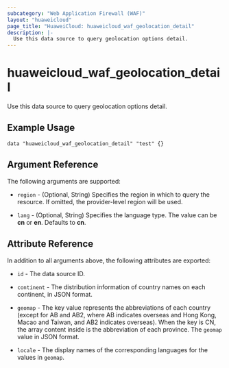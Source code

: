 ```yaml
---
subcategory: "Web Application Firewall (WAF)"
layout: "huaweicloud"
page_title: "HuaweiCloud: huaweicloud_waf_geolocation_detail"
description: |-
  Use this data source to query geolocation options detail.
---
```


# huaweicloud_waf_geolocation_detail

Use this data source to query geolocation options detail.

## Example Usage

```hcl
data "huaweicloud_waf_geolocation_detail" "test" {}
```

## Argument Reference

The following arguments are supported:

* `region` - (Optional, String) Specifies the region in which to query the resource.
  If omitted, the provider-level region will be used.

* `lang` - (Optional, String) Specifies the language type.
  The value can be **cn** or **en**. Defaults to **cn**.

## Attribute Reference

In addition to all arguments above, the following attributes are exported:

* `id` - The data source ID.

* `continent` - The distribution information of country names on each continent, in JSON format.

* `geomap` - The key value represents the abbreviations of each country (except for AB and AB2, where AB indicates
  overseas and Hong Kong, Macao and Taiwan, and AB2 indicates overseas). When the key is CN, the array content inside
  is the abbreviation of each province.
  The `geomap` value in JSON format.

* `locale` - The display names of the corresponding languages for the values in `geomap`.
